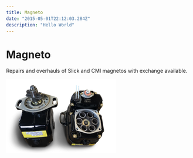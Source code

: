 ```yaml
---
title: Magneto
date: "2015-05-01T22:12:03.284Z"
description: "Hello World"
---
```


# Magneto

Repairs and overhauls of Slick and CMI magnetos with exchange available.

![Magneto](./Magneto.png)

